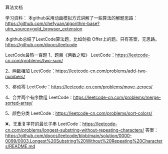 算法文档

学习资料：
本github采用动画模拟方式讲解了一些算法的解题思路：
https://github.com/chefyuan/algorithm-base?utm_source=gold_browser_extension

本github总结了LeetCode算法题，比如剑指 Offer上的题。只有答案，无思路。
https://github.com/doocs/leetcode

LeetCode最热一百题
1、题目《两数之和》
    LeetCode：https://leetcode-cn.com/problems/two-sum/

2、两数相加
    LeetCode：https://leetcode-cn.com/problems/add-two-numbers/

3、移动零
    LeetCode：https://leetcode-cn.com/problems/move-zeroes/

4、合并两个有序数组
    LeetCode：https://leetcode-cn.com/problems/merge-sorted-array/

5、颜色分类
    LeetCode：https://leetcode-cn.com/problems/sort-colors/

❌、无重复字符的最长子串
    LeetCode：https://leetcode-cn.com/problems/longest-substring-without-repeating-characters/
    答案：https://github.com/doocs/leetcode/blob/main/solution/0000-0099/0003.Longest%20Substring%20Without%20Repeating%20Characters/README.md
